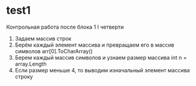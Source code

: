 # test1
Контрольная работа после блока 1 I четверти

1. Задаем массив строк
2. Берём каждый элемент массива и превращаем его в массив символов arr[0].ToCharArray()
3. Берем каждый массив символов и узнаем размер массива int n = array.Length
4. Если размер меньше 4, то выводим изначальный элемент массива строку
